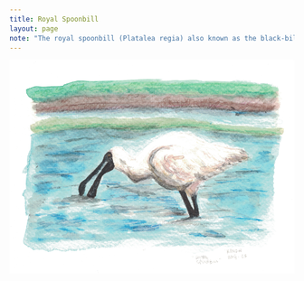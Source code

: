 ```yaml
---
title: Royal Spoonbill
layout: page
note: "The royal spoonbill (Platalea regia) also known as the black-billed spoonbill, occurs in intertidal flats and shallows of fresh and saltwater wetlands in Australia, New Zealand, Indonesia, Papua New Guinea, and the Solomon Islands. It has also been recorded as a vagrant in New Caledonia. The royal spoonbill lives in wetlands and feeds on crustaceans, fish and small insects by sweeping its bill from side to side. It always flies with its head extended. Widespread throughout its large range, the royal spoonbill is evaluated as Least Concern on the IUCN Red List of Threatened Species. "
---
```


<img src="/assets/pages/art/royal-spoonbill.png">
